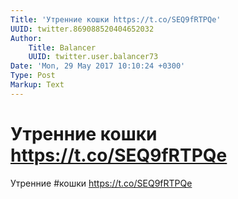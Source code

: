 ```yaml
---
Title: 'Утренние кошки https://t.co/SEQ9fRTPQe'
UUID: twitter.869088520404652032
Author:
    Title: Balancer
    UUID: twitter.user.balancer73
Date: 'Mon, 29 May 2017 10:10:24 +0300'
Type: Post
Markup: Text
---
```


# Утренние кошки https://t.co/SEQ9fRTPQe

Утренние #кошки https://t.co/SEQ9fRTPQe
